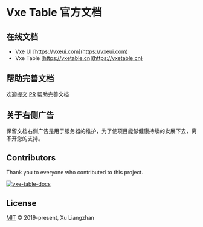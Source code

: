 # Vxe Table 官方文档

## 在线文档

* Vxe UI [https://vxeui.com](https://vxeui.com)
* Vxe Table [https://vxetable.cn](https://vxetable.cn)

## 帮助完善文档

欢迎提交 [PR](https://github.com/x-extends/vxe-table-docs/pulls) 帮助完善文档

## 关于右侧广告

保留文档右侧广告是用于服务器的维护，为了使项目能够健康持续的发展下去，离不开您的支持。

## Contributors

Thank you to everyone who contributed to this project.

[![vxe-table-docs](https://contrib.rocks/image?repo=x-extends/vxe-table-docs)](https://github.com/x-extends/vxe-table-docs/graphs/contributors)

## License

[MIT](LICENSE) © 2019-present, Xu Liangzhan
